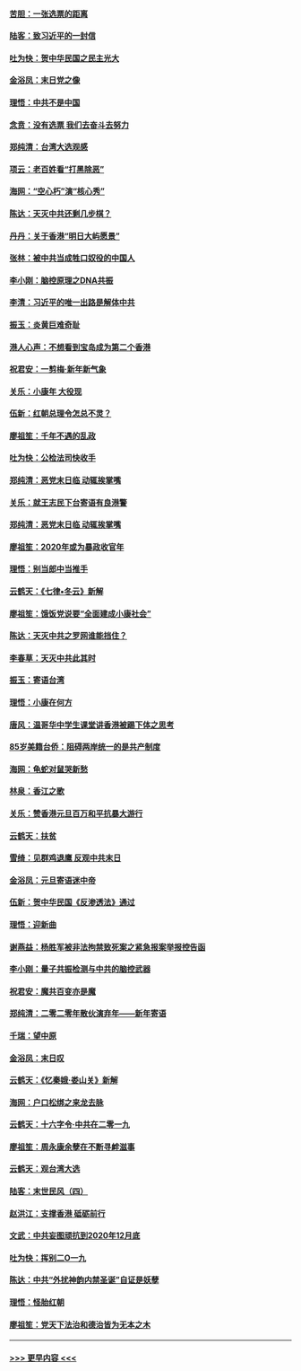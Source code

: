#### [苦胆：一张选票的距离](../pages/nsc993/n11788914.md?t=01131844) 
#### [陆客：致习近平的一封信](../pages/nsc993/n11788867.md?t=01131844) 
#### [吐为快：贺中华民国之民主光大](../pages/nsc993/n11788618.md?t=01131844) 
#### [金浴凤：末日党之像](../pages/nsc993/n11787475.md?t=01131844) 
#### [理悟：中共不是中国](../pages/nsc993/n11787463.md?t=01131844) 
#### [念贲：没有选票  我们去奋斗去努力](../pages/nsc993/n11787398.md?t=01131844) 
#### [郑纯清：台湾大选观感](../pages/nsc993/n11786210.md?t=01131844) 
#### [项云：老百姓看“打黑除恶”](../pages/nsc993/n11785398.md?t=01131844) 
#### [海网：“空心朽”演“核心秀”](../pages/nsc993/n11783874.md?t=01131844) 
#### [陈达：天灭中共还剩几步棋？](../pages/nsc993/n11783719.md?t=01131844) 
#### [丹丹：关于香港“明日大屿愿景”](../pages/nsc993/n11783273.md?t=01131844) 
#### [张林：被中共当成牲口奴役的中国人](../pages/nsc993/n11782397.md?t=01131844) 
#### [李小刚：脑控原理之DNA共振](../pages/nsc993/n11780962.md?t=01131844) 
#### [李清：习近平的唯一出路是解体中共](../pages/nsc993/n11780866.md?t=01131844) 
#### [振玉：炎黄巨难奇耻](../pages/nsc993/n11779632.md?t=01131844) 
#### [港人心声：不想看到宝岛成为第二个香港](../pages/nsc993/n11778817.md?t=01131844) 
#### [祝君安：一剪梅‧新年新气象](../pages/nsc993/n11776340.md?t=01131844) 
#### [关乐：小康年 大役现](../pages/nsc993/n11774213.md?t=01131844) 
#### [伍新：红朝总理令怎总不灵？](../pages/nsc993/n11770813.md?t=01131844) 
#### [廖祖笙：千年不遇的乱政](../pages/nsc993/n11770373.md?t=01131844) 
#### [吐为快：公检法司快收手](../pages/nsc993/n11770359.md?t=01131844) 
#### [郑纯清：恶党末日临 动辄挨掌嘴](../pages/nsc993/n11769912.md?t=01131844) 
#### [关乐：就王志民下台寄语有良港警](../pages/nsc993/n11769903.md?t=01131844) 
#### [郑纯清：恶党末日临 动辄挨掌嘴](../pages/nsc993/n11769356.md?t=01131844) 
#### [廖祖笙：2020年或为暴政收官年](../pages/nsc993/n11768216.md?t=01131844) 
#### [理悟：别当郎中当推手](../pages/nsc993/n11768243.md?t=01131844) 
#### [云鹤天：《七律▪冬云》新解](../pages/nsc993/n11768204.md?t=01131844) 
#### [廖祖笙：饿饭党说要“全面建成小康社会”](../pages/nsc993/n11767482.md?t=01131844) 
#### [陈达：天灭中共之罗网谁能挡住？](../pages/nsc993/n11767465.md?t=01131844) 
#### [李春草：天灭中共此其时](../pages/nsc993/n11767452.md?t=01131844) 
#### [振玉：寄语台湾](../pages/nsc993/n11767432.md?t=01131844) 
#### [理悟：小康在何方](../pages/nsc993/n11767394.md?t=01131844) 
#### [唐风：温哥华中学生课堂讲香港被踢下体之思考](../pages/nsc993/n11766848.md?t=01131844) 
#### [85岁美籍台侨：阻碍两岸统一的是共产制度](../pages/nsc993/n11765043.md?t=01131844) 
#### [海网：龟蛇对鼠哭新愁](../pages/nsc993/n11764895.md?t=01131844) 
#### [林泉：香江之歌](../pages/nsc993/n11764415.md?t=01131844) 
#### [关乐：赞香港元旦百万和平抗暴大游行](../pages/nsc993/n11764382.md?t=01131844) 
#### [云鹤天：扶贫](../pages/nsc993/n11764245.md?t=01131844) 
#### [雪绮：见群鸡退鹰  反观中共末日](../pages/nsc993/n11762112.md?t=01131844) 
#### [金浴凤：元旦寄语迷中帝](../pages/nsc993/n11761788.md?t=01131844) 
#### [伍新：贺中华民国《反渗透法》通过](../pages/nsc993/n11761994.md?t=01131844) 
#### [理悟：迎新曲](../pages/nsc993/n11761152.md?t=01131844) 
#### [谢燕益：杨胜军被非法拘禁致死案之紧急报案举报控告函](../pages/nsc993/n11756134.md?t=01131844) 
#### [李小刚：量子共振检测与中共的脑控武器](../pages/nsc993/n11754518.md?t=01131844) 
#### [祝君安：魔共百变亦是魔](../pages/nsc993/n11754469.md?t=01131844) 
#### [郑纯清：二零二零年散伙演弃年——新年寄语](../pages/nsc993/n11754195.md?t=01131844) 
#### [千瑞：望中原](../pages/nsc993/n11754159.md?t=01131844) 
#### [金浴凤：末日叹](../pages/nsc993/n11752359.md?t=01131844) 
#### [云鹤天：《忆秦娥‧娄山关》新解](../pages/nsc993/n11752348.md?t=01131844) 
#### [海网：户口松绑之来龙去脉](../pages/nsc993/n11752328.md?t=01131844) 
#### [云鹤天：十六字令‧中共在二零一九](../pages/nsc993/n11752305.md?t=01131844) 
#### [廖祖笙：周永康余孽在不断寻衅滋事](../pages/nsc993/n11751013.md?t=01131844) 
#### [云鹤天：观台湾大选](../pages/nsc993/n11751007.md?t=01131844) 
#### [陆客：末世民风（四）](../pages/nsc993/n11749203.md?t=01131844) 
#### [赵洪江：支撑香港 砥砺前行](../pages/nsc993/n11748482.md?t=01131844) 
#### [文武：中共妄图顽抗到2020年12月底](../pages/nsc993/n11748446.md?t=01131844) 
#### [吐为快：挥别二O一九](../pages/nsc993/n11748411.md?t=01131844) 
#### [陈达：中共“外扰神韵内禁圣诞”自证是妖孽](../pages/nsc993/n11748226.md?t=01131844) 
#### [理悟：怪胎红朝](../pages/nsc993/n11748206.md?t=01131844) 
#### [廖祖笙：党天下法治和德治皆为无本之木](../pages/nsc993/n11748135.md?t=01131844) 

----
#### [ >>> 更早内容 <<< ](../indexes/nsc993-earlier.md)
